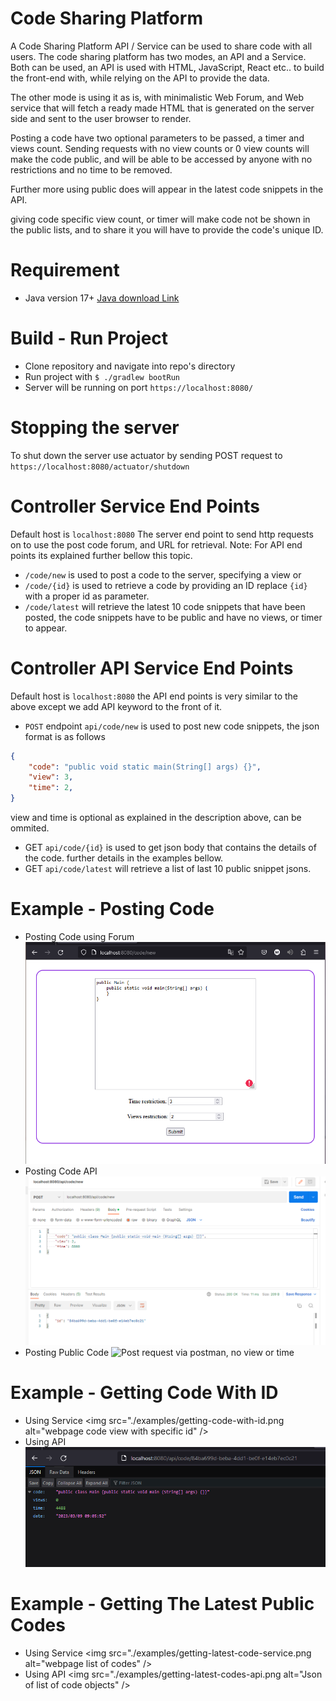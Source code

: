 # Code Sharing Platform

A Code Sharing Platform API / Service can be used to share code with all users.
The code sharing platform has two modes, an API and a Service. Both can be used, an API is used with HTML, JavaScript, React etc.. to build the front-end with,
while relying on the API to provide the data.

The other mode is using it as is, with minimalistic Web Forum, and Web service that will fetch a ready made HTML that is generated on the server side and sent to the user browser to render.

Posting a code have two optional parameters to be passed, a timer and views count. Sending requests with no view counts or 0 view counts will make the code public, and will be able to be accessed by anyone with no restrictions and no time to be removed.

Further more using public does will appear in the latest code snippets in the API.

giving code specific view count, or timer will make code not be shown in the public lists, and to share it you will have to provide the code's unique ID.
# Requirement
- Java version 17+ <a href="https://www.oracle.com/de/java/technologies/downloads/">Java download Link</a>

# Build - Run Project
- Clone repository and navigate into repo's directory
- Run project with `$ ./gradlew bootRun`
- Server will be running on port `https://localhost:8080/`

# Stopping the server
To shut down the server use actuator by sending POST request to `https://localhost:8080/actuator/shutdown`

# Controller Service End Points

Default host is `localhost:8080`
The server end point to send http requests on to use the post code forum, and URL for retrieval.
Note: For API end points its explained further bellow this topic.

- `/code/new` is used to post a code to the server, specifying a view or 
- `/code/{id}` is used to retrieve a code by providing an ID replace `{id}` with a proper id as parameter.
- `/code/latest` will retrieve the latest 10 code snippets that have been posted, the code snippets have to be public and have no views, or timer to appear.

# Controller API Service End Points

Default host is `localhost:8080`
the API end points is very similar to the above except we add API keyword to the front of it.

- `POST` endpoint `api/code/new` is used to post new code snippets, the json format is as follows
```json
{
    "code": "public void static main(String[] args) {}",
    "view": 3,
    "time": 2,
}
```
view and time is optional as explained in the description above, can be ommited.
- GET `api/code/{id}` is used to get json body that contains the details of the code. further details in the examples bellow.
- GET `api/code/latest` will retrieve a list of last 10 public snippet jsons.

# Example - Posting Code
- Posting Code using Forum <img src="./examples/posting-code-service.png" alt="forum to post code snippet" />
- Posting Code API <img src="./examples/posting-code-api.png" alt="Post request via postman" />
- Posting Public Code <img src="./examples/posting-code-public-api" alt="Post request via postman, no view or time" />

# Example - Getting Code With ID
- Using Service <img src="./examples/getting-code-with-id.png alt="webpage code view with specific id" />
- Using API <img src="./examples/getting-code-api.png" alt="Retrieve code json" />

# Example - Getting The Latest Public Codes
- Using Service <img src="./examples/getting-latest-code-service.png alt="webpage list of codes" />
- Using API <img src="./examples/getting-latest-codes-api.png alt="Json of list of code objects" />
